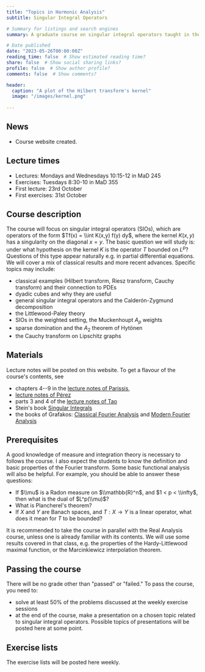 ```yaml
---
title: "Topics in Harmonic Analysis"
subtitle: Singular Integral Operators

# Summary for listings and search engines
summary: A graduate course on singular integral operators taught in the 2nd period of the 2023/2024 academic year.

# Date published
date: "2023-05-26T00:00:00Z"
reading_time: false  # Show estimated reading time?
share: false  # Show social sharing links?
profile: false  # Show author profile?
comments: false  # Show comments?

header:
  caption: "A plot of the Hilbert transform's kernel"
  image: "/images/kernel.png"
  
---
```


## News

- Course website created.

## Lecture times

- Lectures: Mondays and Wednesdays 10:15-12 in MaD 245
- Exercises: Tuesdays 8:30-10 in MaD 355
- First lecture: 23rd October
- First exercises: 31st October

## Course description

The course will focus on singular integral operators (SIOs), which are operators of the form $Tf(x) = \\int K(x,y) f(y) dy$, where the kernel $K(x,y)$ has a singularity on the diagonal $x=y$. The basic question we will study is: under what hypothesis on the kernel $K$ is the operator $T$ bounded on $L^p$? Questions of this type appear naturally e.g. in partial differential equations. We will cover a mix of classical results and more recent advances. Specific topics may include:
- classical examples (Hilbert transform, Riesz transform, Cauchy transform) and their connection to PDEs
- dyadic cubes and why they are useful
- general singular integral operators and the Calderón-Zygmund decomposition
- the Littlewood-Paley theory
- SIOs in the weighted setting, the Muckenhoupt $A_p$ weights
- sparse domination and the $A_2$ theorem of Hytönen
- the Cauchy transform on Lipschitz graphs

## Materials

Lecture notes will be posted on this website. To get a flavour of the course's contents, see 
- chapters 4--9 in the [lecture notes of Parissis](https://drive.google.com/file/d/0B7t_mQHDlsRsSWFFU0p0bEhPWFU/view?resourcekey=0-NLyWujr_-zJC4M5QrbbSGA), 
- [lecture notes of Pérez](http://www.bcamath.org/documentos_public/archivos/publicaciones/Paseky-2013-LectureNotes.pdf)
- parts 3 and 4 of the [lecture notes of Tao](https://www.math.ucla.edu/~tao/247a.1.06f/)
- Stein's book [Singular Integrals](https://press.princeton.edu/books/hardcover/9780691080796/singular-integrals-and-differentiability-properties-of-functions-pms)
- the books of Grafakos: [Classical Fourier Analysis](https://link.springer.com/book/10.1007/978-1-4939-1194-3) and [Modern Fourier Analysis](https://link.springer.com/book/10.1007/978-1-4939-1230-8)

## Prerequisites
A good knowledge of measure and integration theory is necessary to follows the course. I also expect the students to know the definition and basic properties of the Fourier transform. Some basic functional analysis will also be helpful. For example, you should be able to answer these questions:
- If $\\mu$ is a Radon measure on $\\mathbb{R}^n$, and $1 < p < \\infty$, then what is the dual of $L^p(\\mu)$?
- What is Plancherel's theorem?
- If $X$ and $Y$ are Banach spaces, and $T:X\to Y$ is a linear operator, what does it mean for $T$ to be bounded?

It is recommended to take the course in parallel with the Real Analysis course, unless one is already familiar with its contents. We will use some results covered in that class, e.g. the properties of the Hardy-Littlewood maximal function, or the Marcinkiewicz interpolation theorem.

## Passing the course
There will be no grade other than "passed" or "failed." To pass the course, you need to:
- solve at least 50% of the problems discussed at the weekly exercise sessions
- at the end of the course, make a presentation on a chosen topic related to singular integral operators. Possible topics of presentations will be posted here at some point.

## Exercise lists
The exercise lists will be posted here weekly.

